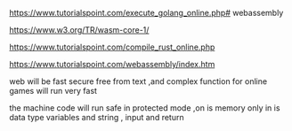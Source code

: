 https://www.tutorialspoint.com/execute_golang_online.php# webassembly


















https://www.w3.org/TR/wasm-core-1/



https://www.tutorialspoint.com/compile_rust_online.php


https://www.tutorialspoint.com/webassembly/index.htm




web will be fast secure free from text ,and complex function for online games will run very fast

the machine code will run safe in protected mode ,on is memory only in is data type variables and string , input and return
